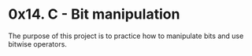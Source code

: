 # 0x14. C - Bit manipulation

The purpose of this project is to practice how to manipulate bits and use bitwise operators.

